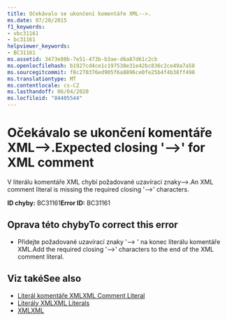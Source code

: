 ```yaml
---
title: Očekávalo se ukončení komentáře XML-->.
ms.date: 07/20/2015
f1_keywords:
- vbc31161
- bc31161
helpviewer_keywords:
- BC31161
ms.assetid: 3473e80b-7e51-473b-b3ae-d6a87d61c2cb
ms.openlocfilehash: b1927cd4ce1c197538e31e42bc836c2ce49a7a58
ms.sourcegitcommit: f8c270376ed905f6a8896ce0fe25b4f4b38ff498
ms.translationtype: MT
ms.contentlocale: cs-CZ
ms.lasthandoff: 06/04/2020
ms.locfileid: "84405544"
---
```

# <a name="expected-closing----for-xml-comment"></a><span data-ttu-id="d2a03-102">Očekávalo se ukončení komentáře XML-->.</span><span class="sxs-lookup"><span data-stu-id="d2a03-102">Expected closing '-->' for XML comment</span></span>
<span data-ttu-id="d2a03-103">V literálu komentáře XML chybí požadované uzavírací znaky-->.</span><span class="sxs-lookup"><span data-stu-id="d2a03-103">An XML comment literal is missing the required closing '-->' characters.</span></span>  
  
 <span data-ttu-id="d2a03-104">**ID chyby:** BC31161</span><span class="sxs-lookup"><span data-stu-id="d2a03-104">**Error ID:** BC31161</span></span>  
  
## <a name="to-correct-this-error"></a><span data-ttu-id="d2a03-105">Oprava této chyby</span><span class="sxs-lookup"><span data-stu-id="d2a03-105">To correct this error</span></span>  
  
- <span data-ttu-id="d2a03-106">Přidejte požadované uzavírací znaky '--> ' na konec literálu komentáře XML.</span><span class="sxs-lookup"><span data-stu-id="d2a03-106">Add the required closing '-->' characters to the end of the XML comment literal.</span></span>  
  
## <a name="see-also"></a><span data-ttu-id="d2a03-107">Viz také</span><span class="sxs-lookup"><span data-stu-id="d2a03-107">See also</span></span>

- [<span data-ttu-id="d2a03-108">Literál komentáře XML</span><span class="sxs-lookup"><span data-stu-id="d2a03-108">XML Comment Literal</span></span>](../language-reference/xml-literals/xml-comment-literal.md)
- [<span data-ttu-id="d2a03-109">Literály XML</span><span class="sxs-lookup"><span data-stu-id="d2a03-109">XML Literals</span></span>](../language-reference/xml-literals/index.md)
- [<span data-ttu-id="d2a03-110">XML</span><span class="sxs-lookup"><span data-stu-id="d2a03-110">XML</span></span>](../programming-guide/language-features/xml/index.md)
